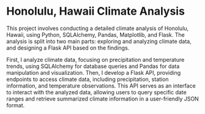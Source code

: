 
# Honolulu, Hawaii Climate Analysis
This project involves conducting a detailed climate analysis of Honolulu, Hawaii, using Python, SQLAlchemy, Pandas, Matplotlib, and Flask. The analysis is split into two main parts: exploring and analyzing climate data, and designing a Flask API based on the findings.

First, I analyze climate data, focusing on precipitation and temperature trends, using SQLAlchemy for database queries and Pandas for data manipulation and visualization. Then, I develop a Flask API, providing endpoints to access climate data, including precipitation, station information, and temperature observations. This API serves as an interface to interact with the analyzed data, allowing users to query specific date ranges and retrieve summarized climate information in a user-friendly JSON format. 
